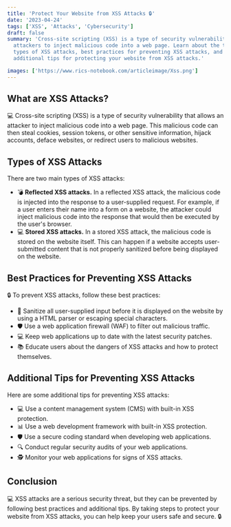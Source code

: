```yaml
---
title: 'Protect Your Website from XSS Attacks 🔒'
date: '2023-04-24'
tags: ['XSS', 'Attacks', 'Cybersecurity']
draft: false
summary: 'Cross-site scripting (XSS) is a type of security vulnerability that allows
  attackers to inject malicious code into a web page. Learn about the two main
  types of XSS attacks, best practices for preventing XSS attacks, and
  additional tips for protecting your website from XSS attacks.'

images: ['https://www.rics-notebook.com/articleimage/Xss.png']
---
```


## What are XSS Attacks?

💻 Cross-site scripting (XSS) is a type of security vulnerability that allows an
attacker to inject malicious code into a web page. This malicious code can then
steal cookies, session tokens, or other sensitive information, hijack accounts,
deface websites, or redirect users to malicious websites.

## Types of XSS Attacks

There are two main types of XSS attacks:

- 💣 **Reflected XSS attacks.** In a reflected XSS attack, the malicious code is
  injected into the response to a user-supplied request. For example, if a user
  enters their name into a form on a website, the attacker could inject
  malicious code into the response that would then be executed by the user's
  browser.
- 💻 **Stored XSS attacks.** In a stored XSS attack, the malicious code is
  stored on the website itself. This can happen if a website accepts
  user-submitted content that is not properly sanitized before being displayed
  on the website.

## Best Practices for Preventing XSS Attacks

🔒 To prevent XSS attacks, follow these best practices:

- 🧼 Sanitize all user-supplied input before it is displayed on the website by
  using a HTML parser or escaping special characters.
- 🛡️ Use a web application firewall (WAF) to filter out malicious traffic.
- 💻 Keep web applications up to date with the latest security patches.
- 📚 Educate users about the dangers of XSS attacks and how to protect
  themselves.

## Additional Tips for Preventing XSS Attacks

Here are some additional tips for preventing XSS attacks:

- 💻 Use a content management system (CMS) with built-in XSS protection.
- 📊 Use a web development framework with built-in XSS protection.
- 🛡️ Use a secure coding standard when developing web applications.
- 🔍 Conduct regular security audits of your web applications.
- 🕵️ Monitor your web applications for signs of XSS attacks.

## Conclusion

💻 XSS attacks are a serious security threat, but they can be prevented by
following best practices and additional tips. By taking steps to protect your
website from XSS attacks, you can help keep your users safe and secure. 🔒

